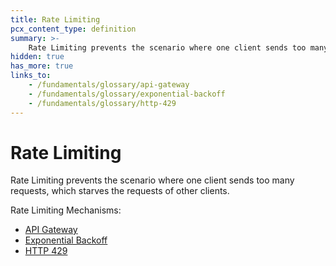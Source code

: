 ```yaml
---
title: Rate Limiting
pcx_content_type: definition
summary: >-
    Rate Limiting prevents the scenario where one client sends too many requests, which starves the requests of other clients.
hidden: true
has_more: true
links_to:
    - /fundamentals/glossary/api-gateway
    - /fundamentals/glossary/exponential-backoff
    - /fundamentals/glossary/http-429
---
```


# Rate Limiting

Rate Limiting prevents the scenario where one client sends too many requests, which starves the requests of other clients.

Rate Limiting Mechanisms:

-   [API Gateway](/fundamentals/glossary/api-gateway)
-   [Exponential Backoff](/fundamentals/glossary/exponential-backoff)
-   [HTTP 429](/fundamentals/glossary/http-429)
